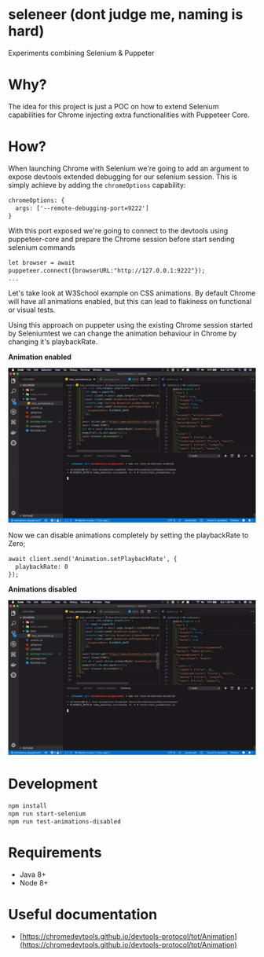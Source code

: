 # seleneer (dont judge me, naming is hard)
Experiments combining Selenium & Puppeter

# Why?
The idea for this project is just a POC on how to extend Selenium capabilities for Chrome injecting extra functionalities with Puppeteer Core. 

# How?
When launching Chrome with Selenium we're going to add an argument to expose devtools extended debugging for our selenium session. This is simply achieve by adding the `chromeOptions` capability:
```
chromeOptions: {
  args: ['--remote-debugging-port=9222']
}
```
With this port exposed we're going to connect to the devtools using puppeteer-core and prepare the Chrome session before start sending selenium commands
```
let browser = await puppeteer.connect({browserURL:"http://127.0.0.1:9222"});
...
```
Let's take look at W3School example on CSS animations. By default Chrome will have all animations enabled, but this can lead to flakiness on functional or visual tests. 

Using this approach on puppeter using the existing Chrome session started by Seleniumtest we can change the animation behaviour in Chrome by changing it's playbackRate. 

**Animation enabled**

<img src="https://raw.githubusercontent.com/vrunoa/seleneer/f735413fb575bc369d024577fc17a46a34ead8d4/docs/animation-enabled.gif?token=AACQRZK3AFLRV7JEW4LRVNS5I5B5S" />

Now we can disable animations completely by setting the playbackRate to Zero;
```
await client.send('Animation.setPlaybackRate', {
  playbackRate: 0
});
```

**Animations disabled**

<img src="https://raw.githubusercontent.com/vrunoa/seleneer/f735413fb575bc369d024577fc17a46a34ead8d4/docs/animation-disabled.gif?token=AACQRZLY7WGK44ZKN76U5MS5I5BZQ" />

# Development
```
npm install
npm run start-selenium
npm run test-animations-disabled
```

# Requirements
* Java 8+
* Node 8+

# Useful documentation
* [https://chromedevtools.github.io/devtools-protocol/tot/Animation](https://chromedevtools.github.io/devtools-protocol/tot/Animation)
